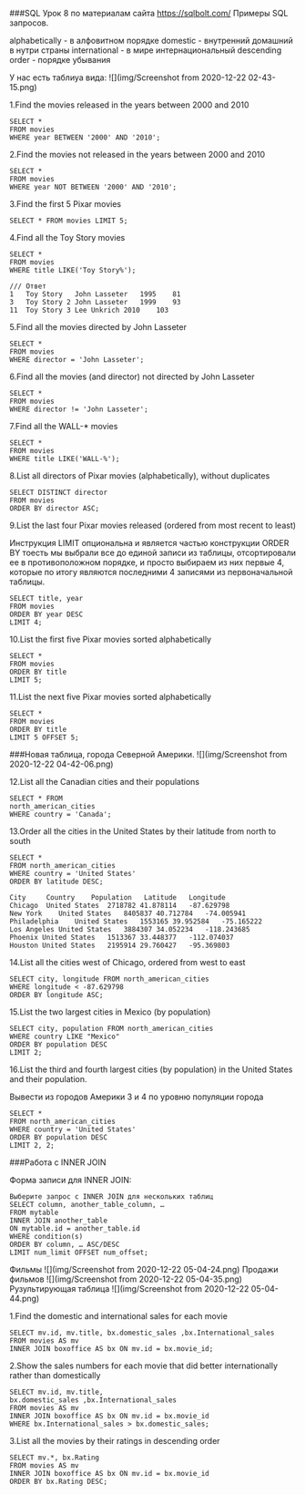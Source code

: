 ###SQL Урок 8 по материалам сайта https://sqlbolt.com/
Примеры SQL запросов.

alphabetically - в алфовитном порядке
domestic  - внутренний домашний в нутри страны
international - в мире интернациональный
descending order - порядке убывания

У нас есть таблиуа вида:
![](img/Screenshot from 2020-12-22 02-43-15.png)

1.Find the movies released in the years between 2000 and 2010

    SELECT * 
    FROM movies
    WHERE year BETWEEN '2000' AND '2010';

2.Find the movies not released in the years between 2000 and 2010

    SELECT * 
    FROM movies
    WHERE year NOT BETWEEN '2000' AND '2010';

3.Find the first 5 Pixar movies

    SELECT * FROM movies LIMIT 5;

4.Find all the Toy Story movies

    SELECT * 
    FROM movies
    WHERE title LIKE('Toy Story%');

    /// Ответ
    1	Toy Story	John Lasseter	1995	81
    3	Toy Story 2	John Lasseter	1999	93
    11	Toy Story 3	Lee Unkrich	2010	103

5.Find all the movies directed by John Lasseter

    SELECT *
    FROM movies
    WHERE director = 'John Lasseter';

6.Find all the movies (and director) not directed by John Lasseter

    SELECT * 
    FROM movies
    WHERE director != 'John Lasseter';

7.Find all the WALL-* movies

    SELECT * 
    FROM movies
    WHERE title LIKE('WALL-%');

8.List all directors of Pixar movies (alphabetically), without duplicates

    SELECT DISTINCT director
    FROM movies
    ORDER BY director ASC;

9.List the last four Pixar movies released (ordered from most recent to least)

Инструкция LIMIT опциональна и является частью конструкции ORDER BY тоесть
мы выбрали все до единой записи из таблицы, отсортировали ее в противоположном 
порядке, и просто выбираем из них первые 4, которые по итогу являются последними 
4 записями из первоначальной таблицы.

    SELECT title, year 
    FROM movies
    ORDER BY year DESC
    LIMIT 4;

10.List the first five Pixar movies sorted alphabetically

    SELECT *
    FROM movies
    ORDER BY title
    LIMIT 5;

11.List the next five Pixar movies sorted alphabetically

    SELECT * 
    FROM movies
    ORDER BY title
    LIMIT 5 OFFSET 5;


###Новая таблица, города Северной Америки.
![](img/Screenshot from 2020-12-22 04-42-06.png)

12.List all the Canadian cities and their populations

    SELECT * FROM
    north_american_cities
    WHERE country = 'Canada';

13.Order all the cities in the United States by their latitude from north to south

    SELECT * 
    FROM north_american_cities
    WHERE country = 'United States'
    ORDER BY latitude DESC;

    City	 Country	Population	 Latitude	Longitude
    Chicago	 United States	2718782	41.878114	-87.629798
    New York	United States	8405837	40.712784	-74.005941
    Philadelphia	United States	1553165	39.952584	-75.165222
    Los Angeles	United States	3884307	34.052234	-118.243685
    Phoenix	United States	1513367	33.448377	-112.074037
    Houston	United States	2195914	29.760427	-95.369803

14.List all the cities west of Chicago, ordered from west to east

    SELECT city, longitude FROM north_american_cities
    WHERE longitude < -87.629798
    ORDER BY longitude ASC;

    
15.List the two largest cities in Mexico (by population)

    SELECT city, population FROM north_american_cities
    WHERE country LIKE "Mexico"
    ORDER BY population DESC
    LIMIT 2;

16.List the third and fourth largest cities (by population) 
in the United States and their population.

Вывести из городов Америки 3 и 4 по уровню популяции города

    SELECT *
    FROM north_american_cities
    WHERE country = 'United States'
    ORDER BY population DESC
    LIMIT 2, 2;


###Работа с INNER JOIN

Форма записи для INNER JOIN:

    Выберите запрос с INNER JOIN для нескольких таблиц
    SELECT column, another_table_column, …
    FROM mytable
    INNER JOIN another_table
    ON mytable.id = another_table.id
    WHERE condition(s)
    ORDER BY column, … ASC/DESC
    LIMIT num_limit OFFSET num_offset;

Фильмы
![](img/Screenshot from 2020-12-22 05-04-24.png)
Продажи фильмов
![](img/Screenshot from 2020-12-22 05-04-35.png)
Рузультирующая таблица
![](img/Screenshot from 2020-12-22 05-04-44.png)

1.Find the domestic and international sales for each movie

    SELECT mv.id, mv.title, bx.domestic_sales ,bx.International_sales
    FROM movies AS mv
    INNER JOIN boxoffice AS bx ON mv.id = bx.movie_id;
    


2.Show the sales numbers for each movie
that did better internationally rather than domestically

    SELECT mv.id, mv.title, 
    bx.domestic_sales ,bx.International_sales
    FROM movies AS mv
    INNER JOIN boxoffice AS bx ON mv.id = bx.movie_id
    WHERE bx.International_sales > bx.domestic_sales;


3.List all the movies by their ratings in descending order

    SELECT mv.*, bx.Rating
    FROM movies AS mv
    INNER JOIN boxoffice AS bx ON mv.id = bx.movie_id
    ORDER BY bx.Rating DESC;
















